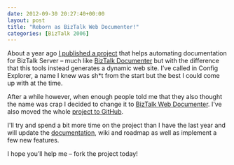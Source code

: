 ```yaml
---
date: 2012-09-30 20:27:40+00:00
layout: post
title: "Reborn as BizTalk Web Documenter!"
categories: [BizTalk 2006]
---
```


About a year ago [I published a project](http://www.richardhallgren.com/using-biztalk-config-explorer-as-a-new-way-of-documenting-your-biztalk-solutions/) that helps automating documentation for BizTalk Server – much like [BizTalk Documenter](http://biztalk2010autodc.codeplex.com/) but with the difference that this tools instead generates a dynamic web site. I’ve called in Config Explorer, a name I knew was sh*t from the start but the best I could come up with at the time.

 

After a while however, when enough people told me that they also thought the name was crap I decided to change it to [BizTalk Web Documenter](http://btswebdoc.com/). I’ve also moved the whole [project to GitHub](https://github.com/riha/btswebdoc).

 

I'll try and spend a bit more time on the project than I have the last year and will update the [documentation](http://btswebdoc.com/), wiki and roadmap as well as implement a few new features. 

 

I hope you’ll help me – fork the project today!
